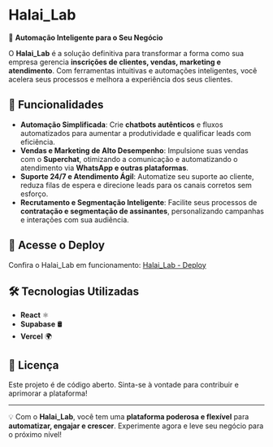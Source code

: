# Halai_Lab

🚀 **Automação Inteligente para o Seu Negócio**

O **Halai_Lab** é a solução definitiva para transformar a forma como sua empresa gerencia **inscrições de clientes, vendas, marketing e atendimento**. Com ferramentas intuitivas e automações inteligentes, você acelera seus processos e melhora a experiência dos seus clientes.

## 🌟 Funcionalidades

- **Automação Simplificada**: Crie **chatbots autênticos** e fluxos automatizados para aumentar a produtividade e qualificar leads com eficiência.
- **Vendas e Marketing de Alto Desempenho**: Impulsione suas vendas com o **Superchat**, otimizando a comunicação e automatizando o atendimento via **WhatsApp e outras plataformas**.
- **Suporte 24/7 e Atendimento Ágil**: Automatize seu suporte ao cliente, reduza filas de espera e direcione leads para os canais corretos sem esforço.
- **Recrutamento e Segmentação Inteligente**: Facilite seus processos de **contratação e segmentação de assinantes**, personalizando campanhas e interações com sua audiência.

## 🔗 Acesse o Deploy

Confira o Halai_Lab em funcionamento: [Halai_Lab - Deploy](https://halai-lab.vercel.app/)

## 🛠 Tecnologias Utilizadas

- **React** ⚛️
- **Supabase** 🛢️
- **Vercel** 🌍

## 📜 Licença

Este projeto é de código aberto. Sinta-se à vontade para contribuir e aprimorar a plataforma!

---

💡 Com o **Halai_Lab**, você tem uma **plataforma poderosa e flexível** para **automatizar, engajar e crescer**. Experimente agora e leve seu negócio para o próximo nível!
